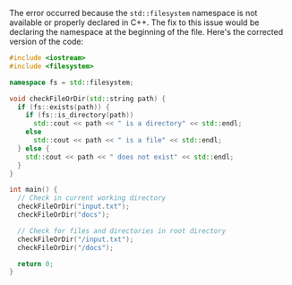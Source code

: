 The error occurred because the `std::filesystem` namespace is not available or properly declared in C++. The fix to this issue would be declaring the namespace at the beginning of the file. Here's the corrected version of the code:

```cpp
#include <iostream>
#include <filesystem>

namespace fs = std::filesystem;

void checkFileOrDir(std::string path) {
  if (fs::exists(path)) {
    if (fs::is_directory(path))
      std::cout << path << " is a directory" << std::endl;
    else
      std::cout << path << " is a file" << std::endl;
  } else {
    std::cout << path << " does not exist" << std::endl;
  }
}

int main() {
  // Check in current working directory
  checkFileOrDir("input.txt");
  checkFileOrDir("docs");

  // Check for files and directories in root directory
  checkFileOrDir("/input.txt");
  checkFileOrDir("/docs");

  return 0;
}
```
